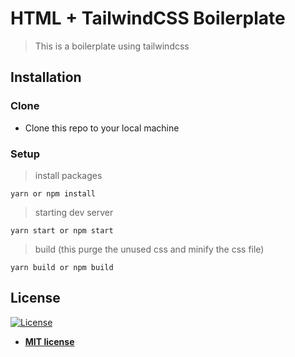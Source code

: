 # HTML + TailwindCSS Boilerplate

> This is a boilerplate using tailwindcss

## Installation

### Clone

- Clone this repo to your local machine

### Setup

> install packages

```shell
yarn or npm install
```

> starting dev server

```shell
yarn start or npm start
```

> build (this purge the unused css and minify the css file)

```shell
yarn build or npm build
```

## License

[![License](http://img.shields.io/:license-mit-blue.svg?style=flat-square)](http://badges.mit-license.org)

- **[MIT license](http://opensource.org/licenses/mit-license.php)**
